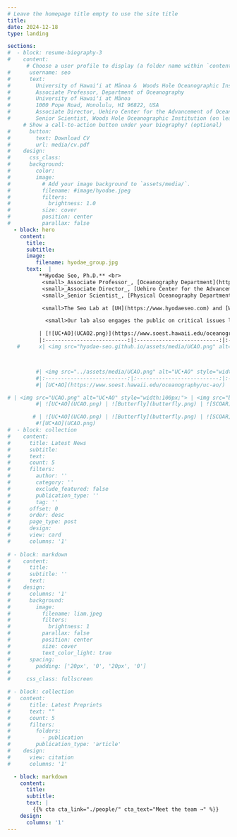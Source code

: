 ```yaml
---
# Leave the homepage title empty to use the site title
title:
date: 2024-12-18
type: landing

sections:
#  - block: resume-biography-3
#    content:
      # Choose a user profile to display (a folder name within `content/authors/`)
#      username: seo
#      text: 
#        University of Hawaiʻi at Mānoa &  Woods Hole Oceanographic Institution
#        Associate Professor, Department of Oceanography
#        University of Hawaiʻi at Mānoa
#        1000 Pope Road, Honolulu, HI 96822, USA
#        Associate Director, Uehiro Center for the Advancement of Oceanography (UC•AO)
#        Senior Scientist, Woods Hole Oceanographic Institution (on leave)
     # Show a call-to-action button under your biography? (optional)
#      button:
#        text: Download CV
#        url: media/cv.pdf
#    design:
#      css_class:
#      background:
#        color:
#        image:
#          # Add your image background to `assets/media/`.
#          filename: #image/hyodae.jpeg
#          filters:
#            brightness: 1.0
#          size: cover
#          position: center
#          parallax: false
  - block: hero
    content:
      title: 
      subtitle:
      image:
         filename: hyodae_group.jpg
      text:  |
          **Hyodae Seo, Ph.D.** <br>
           <small>_Associate Professor_, [Oceanography Department](https://www.soest.hawaii.edu/oceanography), [University of Hawaiʻi at Mānoa](https://manoa.hawaii.edu) </small><br>
           <small>_Associate Director_, [Uehiro Center for the Advancement of Oceanography (UC•AO)](https://www.soest.hawaii.edu/oceanography/uc-ao/)  </small><br>
           <small>_Senior Scientist_, [Physical Oceanography Department](https://www.whoi.edu/what-we-do/understand/departments-centers-labs/po/), [Woods Hole Oceanographic Institution](https://www.whoi.edu) (on leave)  </small><br>

           <small>The Seo Lab at [UH](https://www.hyodaeseo.com) and [WHOI](https://hseo.whoi.edu) studies oceanic, atmospheric, and surface wave processes and their interactions with weather, climate, and offshore wind energy. The lab employs [high-resolution regional coupled modeling](https://hyodae-seo.github.io/scoar/), geophysical fluid dynamics, and satellite and in situ observations.    </small>

            <small>Our lab also engages the public on critical issues like extreme weather, climate, and renewable energy, aligning our research efforts with the United Nations Sustainable Development Goals and the UC•AO activities.   </small>

          | [![UC•AO](UCAO2.png)](https://www.soest.hawaii.edu/oceanography/uc-ao/) | [![Butterfly](butterfly.png)](/butterfly) | [![SCOAR](scoar.png)](/scoar) |
          |:--------------------------:|:--------------------------:|:------------------:|
   #      x| <img src="hyodae-seo.github.io/assets/media/UCAO.png" alt="UC•AO" style="width:150px;"> | <img src="../assets/media/butterfly.png" alt="Butterfly" style="width:150px;"> | <img src="../assets/media/scoar.png" alt="SCOAR" style="width:150px;"> |



         #| <img src="../assets/media/UCAO.png" alt="UC•AO" style="width:150px;"> | <img src="../assets/media/butterfly.png" alt="Butterfly" style="width:150px;"> | <img src="../assets/media/scoar.png" alt="SCOAR" style="width:150px;"> |
         #|:--------------------------:|:--------------------------:|:------------------:|
         #| [UC•AO](https://www.soest.hawaii.edu/oceanography/uc-ao/) | [Butterfly](/butterfly) | [SCOAR](/scoar) |

# | <img src="UCAO.png" alt="UC•AO" style="width:100px;"> | <img src="butterfly.png" alt="Butterfly" style="width:150px;"> | <img src="scoar.jpg" alt="SCOAR" style="width:150px;"> |
         #| ![UC•AO](UCAO.png) | ![Butterfly](butterfly.png) | ![SCOAR](scoar.png) |

        # | ![UC•AO](UCAO.png) | ![Butterfly](butterfly.png) | ![SCOAR](scoar.png) |
         #![UC•AO](UCAO.png)
#  - block: collection
#    content:
#      title: Latest News
#      subtitle:
#      text:
#      count: 5
#      filters:
#        author: ''
#        category: ''
#        exclude_featured: false
#        publication_type: ''
#        tag: ''
#      offset: 0
#      order: desc
#      page_type: post
#      design:
#      view: card
#      columns: '1'
  
# - block: markdown
#    content:
#      title:
#      subtitle: ''
#      text:
#    design:
#      columns: '1'
#      background:
#        image: 
#          filename: liam.jpeg
#          filters:
#            brightness: 1
#          parallax: false
#          position: center
#          size: cover
#          text_color_light: true
#      spacing:
#        padding: ['20px', '0', '20px', '0']
#
#     css_class: fullscreen

# - block: collection
#   content:
#      title: Latest Preprints
#      text: ""
#      count: 5
#      filters:
#        folders:
#          - publication
#        publication_type: 'article'
#    design:
#      view: citation
#      columns: '1'

  - block: markdown
    content:
      title:
      subtitle:
      text: |
        {{% cta cta_link="./people/" cta_text="Meet the team →" %}}
    design:
      columns: '1'
---
```

